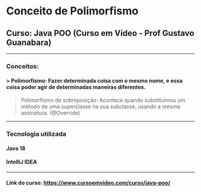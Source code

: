 # Conceito de Polimorfismo

## Curso: Java POO (Curso em Vídeo - Prof Gustavo Guanabara)

---

### Conceitos:
#### > Polimorfismo: Fazer determinada coisa com o mesmo nome, e essa coisa poder agir de determinadas maneiras diferentes.
> Polimorfismo de sobreposição: Acontece quando substituimos um método de uma superclasse na sua subclasse, usando a mesma assinatura. (@Override)

---

### Tecnologia utilizada
#### Java 18
#### IntelliJ IDEA

---

#### Link do curso: https://www.cursoemvideo.com/curso/java-poo/